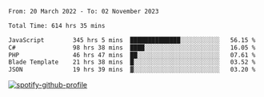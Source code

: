 <!--START_SECTION:waka-->

```txt
From: 20 March 2022 - To: 02 November 2023

Total Time: 614 hrs 35 mins

JavaScript        345 hrs 5 mins  ██████████████░░░░░░░░░░░   56.15 %
C#                98 hrs 38 mins  ████░░░░░░░░░░░░░░░░░░░░░   16.05 %
PHP               46 hrs 47 mins  ██░░░░░░░░░░░░░░░░░░░░░░░   07.61 %
Blade Template    21 hrs 38 mins  █░░░░░░░░░░░░░░░░░░░░░░░░   03.52 %
JSON              19 hrs 39 mins  ▓░░░░░░░░░░░░░░░░░░░░░░░░   03.20 %
```

<!--END_SECTION:waka-->
[![spotify-github-profile](https://spotify-github-profile.vercel.app/api/view?uid=c00zprrvy9xiloa9qnco3hmng&cover_image=true&theme=novatorem&show_offline=false&background_color=121212&bar_color=53b14f&bar_color_cover=false)](https://spotify-github-profile.vercel.app/api/view?uid=c00zprrvy9xiloa9qnco3hmng&redirect=true)



